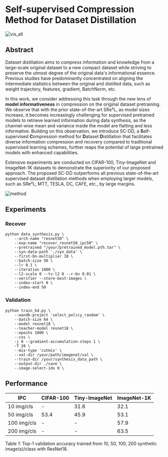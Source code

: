 # Self-supervised Compression Method for Dataset Distillation 

![vis_all](/source/vis_all.jpg)

## Abstract
Dataset distillation aims to *compress* information and knowledge from a large-scale original dataset to a new compact dataset while striving to preserve the utmost degree of the original data's informational essence. Previous studies have predominantly concentrated on aligning the intermediate statistics between the original and distilled data, such as weight trajectory, features, gradient, BatchNorm, etc. 

In this work, we consider addressing this task through the new lens of **model informativeness** in compression on the original dataset pretraining. We observe that with the prior state-of-the-art SRe&sup2;L, as model sizes increase, it becomes increasingly challenging for supervised pretrained models to retrieve learned information during data synthesis, as the channel-wise mean and variance inside the model are flatting and less informative. Building on this observation, we introduce SC-DD, a **S**elf-supervised **C**ompression method for **D**ataset **D**istillation that facilitates diverse information compression and recovery compared to traditional supervised learning schemes, further reaps the potential of large pretrained models with enhanced capabilities. 

Extensive experiments are conducted on CIFAR-100, Tiny-ImageNet and ImageNet-1K datasets to demonstrate the superiority of our proposed approach. The proposed SC-DD outperforms all previous state-of-the-art supervised dataset distillation methods when employing larger models, such as SRe&sup2;L, MTT, TESLA, DC, CAFE, etc., by large margins. 

![method](/source/method.jpg)

## Experiments
### Recover
```
python data_synthesis.py \
    --arch-name "resnet50" \
    --exp-name "recover_resnet50_ipc50" \
    --pretrained "/your/pretrained_model.pth.tar" \
    --syn-data-path './syn_data' \
    --first-bn-multiplier 10 \
    --batch-size 50 \
    --lr 0.1 \
    --iteration 1000 \
    --l2-scale 0 --tv-l2 0 --r-bn 0.01 \
    --verifier --store-best-images \
    --index-start 0 \
    --index-end 50 
```
### Validation
```
python train_kd.py \
    --wandb-project 'select_policy_random' \
    --batch-size 64 \
    --model resnet18 \
    --teacher-model resnet18 \
    --epochs 1000 \
    --cos \
    -j 8 --gradient-accumulation-steps 1 \
    -T 20 \
    --mix-type 'cutmix' \
    --val-dir /your/path/imagenet/val \
    --train-dir /your/synthesis_data_path \
    --output-dir ./save \
    --image-select-idx 0 \
```
## Performance
| IPC | CIFAR-100 | Tiny-ImageNet | ImageNet-1K |
|---|---|---|---|
| 10 img/cls | - | 31.6 | 32.1 |
| 50 img/cls | 53.4 | 45.9 | 53.1 |
| 100 img/cls | - | - | 57.9 |
| 200 img/cls | - | - | 63.5 | 

Table 1: Top-1 validation accuracy trained from 10, 50, 100, 200 synthetic image(s)/class with ResNet18.

